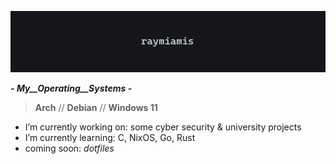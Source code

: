 ![banner](https://github.com/raymiamis/raymiamis/blob/main/raymiamis_banner.png)

***- _My__Operating__Systems_ -***

> **Arch** // **Debian** // **Windows 11**

  
- I’m currently working on: some cyber security & university projects
- I’m currently learning: C, NixOS, Go, Rust
- coming soon: *dotfiles*
